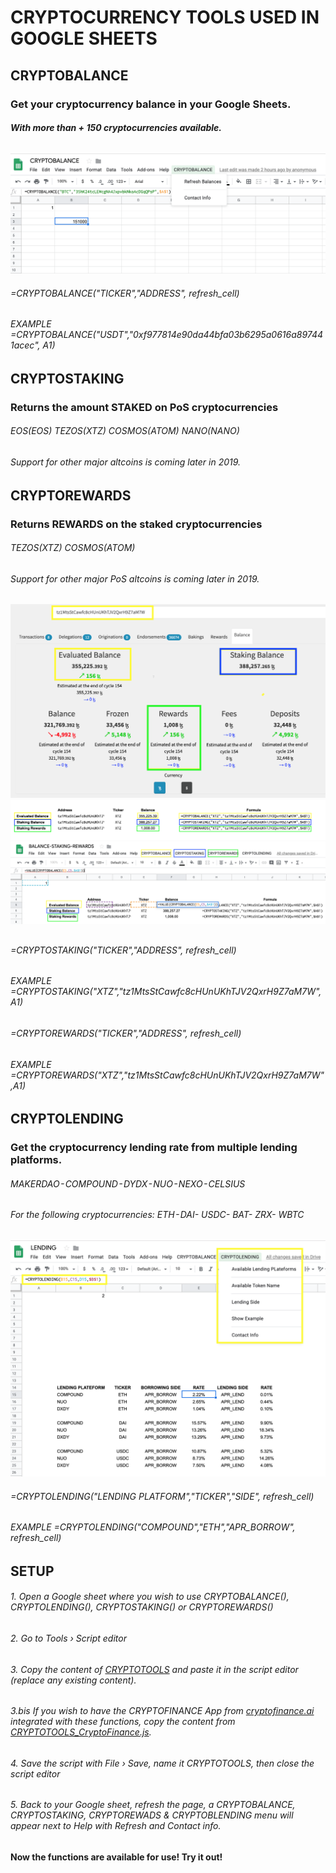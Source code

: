 # CRYPTOCURRENCY TOOLS USED IN GOOGLE SHEETS
## CRYPTOBALANCE

### Get your cryptocurrency balance in your Google Sheets. 
##### With more than + 150 cryptocurrencies available.


######

![alt text](https://github.com/Eloise1988/CRYPTOBALANCE/blob/master/Crypto_Balance.png)

###### =CRYPTOBALANCE("TICKER","ADDRESS", refresh_cell) 
###### EXAMPLE    =CRYPTOBALANCE("USDT","0xf977814e90da44bfa03b6295a0616a897441acec", $A$1)


##  
## CRYPTOSTAKING

### Returns the amount STAKED on PoS cryptocurrencies
###### EOS(EOS)  TEZOS(XTZ)  COSMOS(ATOM)  NANO(NANO)
###### Support for other major altcoins is coming later in 2019.
##  

## CRYPTOREWARDS

### Returns REWARDS on the staked cryptocurrencies
###### TEZOS(XTZ)  COSMOS(ATOM)
###### Support for other major PoS altcoins is coming later in 2019.
##

![alt text](https://github.com/Eloise1988/CRYPTOBALANCE/blob/master/XTZ_EXPLORER.png)
![alt text](https://github.com/Eloise1988/CRYPTOBALANCE/blob/master/XTZ_EXAMPLE.png)
![alt text](https://github.com/Eloise1988/CRYPTOBALANCE/blob/master/XTZ_EXAMPLE2.png)

##  
###### =CRYPTOSTAKING("TICKER","ADDRESS", refresh_cell) 
###### EXAMPLE    =CRYPTOSTAKING("XTZ","tz1MtsStCawfc8cHUnUKhTJV2QxrH9Z7aM7W",$A$1)
##  

###### =CRYPTOREWARDS("TICKER","ADDRESS", refresh_cell) 
###### EXAMPLE    =CRYPTOREWARDS("XTZ","tz1MtsStCawfc8cHUnUKhTJV2QxrH9Z7aM7W",$A$1)
##  

## CRYPTOLENDING

### Get the cryptocurrency lending rate from multiple lending platforms. 
###### MAKERDAO - COMPOUND - DYDX - NUO - NEXO - CELSIUS 
###### For the following cryptocurrencies: ETH - DAI- USDC- BAT- ZRX- WBTC
![alt text](https://github.com/Eloise1988/CRYPTOBALANCE/blob/master/Crypto_Lending.png)

###### =CRYPTOLENDING("LENDING PLATFORM","TICKER","SIDE", refresh_cell) 
###### EXAMPLE    =CRYPTOLENDING("COMPOUND","ETH","APR_BORROW", refresh_cell) 
##   

## SETUP
###### 1. Open a Google sheet where you wish to use CRYPTOBALANCE(), CRYPTOLENDING(), CRYPTOSTAKING() or CRYPTOREWARDS()
###### 2. Go to Tools › Script editor
###### 3. Copy the content of [CRYPTOTOOLS](https://raw.githubusercontent.com/Eloise1988/CRYPTOBALANCE/master/CRYPTOTOOLS) and paste it in the script editor (replace any existing content). 
###### 3.bis If you wish to have the CRYPTOFINANCE App from [cryptofinance.ai](https://cryptofinance.ai/) integrated with these functions, copy the content from [CRYPTOTOOLS_CryptoFinance.js](https://raw.githubusercontent.com/Eloise1988/CRYPTOBALANCE/master/CRYPTOBALANCE_withCryptoFinanceIntegrated.js).
###### 4. Save the script with File › Save, name it CRYPTOTOOLS, then close the script editor
###### 5. Back to your Google sheet, refresh the page, a CRYPTOBALANCE, CRYPTOSTAKING, CRYPTOREWADS & CRYPTOBLENDING menu will appear next to Help with Refresh and Contact info.




#### Now the functions are available for use! Try it out! 
